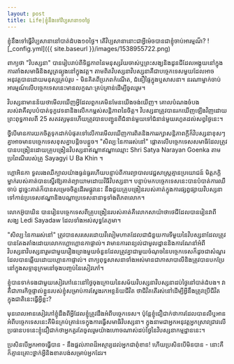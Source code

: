 ```yaml
---
layout: post
title: Life|ខ្ញុំនឹង​ទៅវិប្បសានា១០ថ្ងៃ
---
```


ខ្ញុំនឹងទៅធ្វើវិប្បសានានៅបាត់ដំបង១០ថ្ងៃ។ តើវិប្បសានានោះជាអ្វីម៉េចបានជាខ្ញុំចាប់អារម្មណ៏?
![_config.yml]({{ site.baseurl }}/images/1538955722.png)

ពាក្យថា "វិបស្សនា" បានរៀបរាប់ពីទិដ្ឋភាពនៃមនុស្សវ័យចាស់ឬព្រះសង្ឃនិងដូនជីដែលអង្គុយនៅក្នុងការតាំងសមាធិនិងសូត្រធ្យូងនៅក្នុងវត្ត។ តាមពិតវិបស្សនាវិបស្សនាគឺជាបច្ចេកទេសមួយដែលអាចអនុវត្តបានដោយមនុស្សគ្រប់រូប - មិនគិតពីប្រភពកំណើត, ជំនឿផ្ទៃក្នុងឬសាសនា។ នរណាម្នាក់ចាប់អារម្មណ៍លើបច្ចេកទេសនេះមានលក្ខណៈគ្រប់គ្រាន់ដើម្បីចូលរួម។

វិបស្សនាមានន័យថាមើលឃើញអ្វីដែលពួកគេមិនមែនយើងចង់ឃើញ។ គោលបំណងចំបងរបស់វាគឺលុបបំបាត់ទុក្ខវេទនានិងលើកកម្ពស់សន្តិភាពនៃចិត្ត។ វិបស្សនាត្រូវបានរកឃើញឡើងវិញដោយព្រះពុទ្ធកាលពី 25 សតវត្សមុនហើយត្រូវបានបញ្ជូនពីជំនាន់មួយទៅជំនាន់មួយរហូតដល់សព្វថ្ងៃនេះ។

ថ្វីបើមានការយកចិត្តទុកដាក់បំផុតទៅលើការមើលឃើញការពិតនិងការរក្សាសន្តិភាពក្តីក៏វិបស្សនាខុសៗគ្នាអាចមានបច្ចេកទេសខុសគ្នាបន្តិចបន្តួច។ "សិល្បៈនៃការរស់នៅ" ផ្តោតលើបច្ចេកទេសសមាធិដែលត្រូវបានបង្រៀនដោយគ្រូបង្រៀនវិបស្សនាឥណ្ឌាឥណ្ឌាឈ្មោះ Shri Satya Narayan Goenka តាមប្រពៃណីរបស់គ្រូ Sayagyi U Ba Khin ។

ហ្គោអិនកា ទួលរងឈឺក្បាលយ៉ាងធ្ងន់ធ្ងរហើយបន្ទាប់ពីការព្យាបាលវេជ្ជសាស្ត្រគ្មានប្រយោជន៍ មិត្តភក្តិម្នាក់របស់គាត់បានស្នើរឱ្យគាត់ព្យាយាមដោយវិធីវិបស្សនា។ បន្ទាប់​មកបច្ចេកទេសនេះបានបំបាត់ការឈឺចាប់ ដូច្នេះគាត់ក៏បានសម្រេចចិត្តដើរមផ្លូវនេះ នឹងជួយគ្រូបង្រៀនរបស់គាត់ក្នុងការផ្សព្វផ្សាយវិបស្សនាទៅកាន់ប្រទេសឥណ្ឌានិងបណ្តាប្រទេសនានាទូទាំងពិភពលោក។

លោកអ៊ូបាឃិន បានរៀនបច្ចេកទេសពីគ្រូបង្រៀនរបស់គាត់គឺលោកសាយ៉ាថាថេជីដែលបានរៀនវាពីសង្ឃ Ledi Sayadaw ដែលទាំងអស់សុទ្ធតែភូមា។

"សិល្បៈនៃការរស់នៅ" ត្រូវបានសរសេរដោយវីលៀមហាតដែលជាជំនួយការទីមួយនៃវិបស្សនាដែលត្រូវបានតែងតាំងដោយលោកហ្គោហ្គោនកាផ្ទាល់។ វាមានការពន្យល់ជាមូលដ្ឋាននិងការណែនាំអំពីវិបស្សនាវិបស្សនារួមជាមួយរឿងព្រេងមួយចំនួនដែលត្រូវគ្នាជាមួយចំណុចនៃបច្ចេកទេសក៏ដូចជាសំណួរដែលបានឆ្លើយដោយហ្គោនកាផ្ទាល់។ ពាក្យពុទ្ធសាសនាទាំងអស់មានជាភាសាបាលីនិងត្រូវបានបកប្រែនៅក្នុងសទ្ទានុក្រមនៅចុងបញ្ចប់នៃសៀវភៅ។

ខ្ញុំបានទាក់ទងជាមួយសៀវភៅនេះនៅថ្ងៃចុងក្រោយនៃសម័យវិបស្សនាវិបស្សនាដប់ថ្ងៃនៅបាត់ដំបង។ វាគឺជាភារកិច្ចផ្ទាល់ខ្លួនរបស់ខ្ញុំសម្រាប់ការស្វែងរកអន្ថន័យជីវិត ថាជិវិតតើរស់នៅដើម្បីអ្វីនឹងត្រូវប្រើជីវិតក្នុងជាតិនេះធ្វើអ្វីខ្លះ?

មុនពេលអានសៀវភៅខ្ញុំដឹងពីអ្វីដែលខ្ញុំត្រូវដឹងអំពីបច្ចេកទេស។ ប៉ុន្តែខ្ញុំជឿជាក់ថាការដែលបានលឺឬអានអំពីបច្ចេកទេសនេះគឺមិនគ្រប់គ្រាន់ទេក្នុងការធ្វើសមាធិវិបស្សនា។
ក្នុងនាមជាអ្នកអនុវត្តអ្នកស្រាវជ្រាវលើប្រធានបទនេះខ្ញុំជឿជាក់ថាអ្នកគួរតែចូលរួមយ៉ាងហោចណាស់ដប់ថ្ងៃនៃវិបស្សនាកម្មដ្ឋាននេះ។ 

ប្រសិនបើអ្នកអាចធ្វើបាន - នឹង​ផ្លល់​ភាពដ៏អស្ចារ្យដល់អ្នកជាពុំខាន! ហើយប្រសិនបើមិនបាន - នោះ​គឺក៏គ្មានគ្រោះថ្នាក់អ្វីនិងខាតបង់សម្រាប់អ្នកដែរ។
